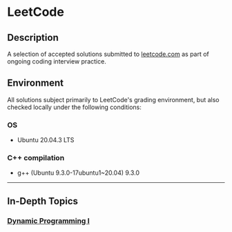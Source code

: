 # LeetCode

## Description
A selection of accepted solutions submitted to [leetcode.com](https://leetcode.com) as part of ongoing coding interview practice.

## Environment
All solutions subject primarily to LeetCode's grading environment, but also checked locally under the following conditions:

### OS
- Ubuntu 20.04.3 LTS

### C++ compilation
- g++ (Ubuntu 9.3.0-17ubuntu1~20.04) 9.3.0

---

## In-Depth Topics

### [Dynamic Programming I](./Dynamic_Programming_I/)

